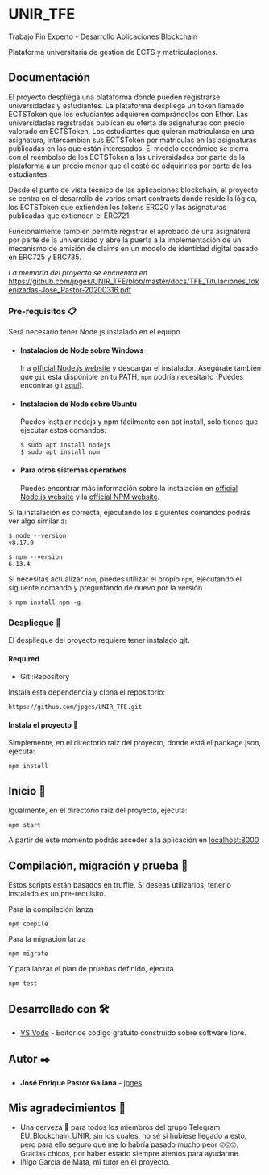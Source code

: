 # UNIR_TFE

Trabajo Fin Experto - Desarrollo Aplicaciones Blockchain

Plataforma universitaria de gestión de ECTS y matriculaciones.

## Documentación

El proyecto despliega una plataforma donde pueden registrarse universidades y estudiantes. La plataforma despliega un token
llamado ECTSToken que los estudiantes adquieren comprándolos con Ether. Las universidades registradas publican su oferta de asignaturas
con precio valorado en ECTSToken. Los estudiantes que quieran matricularse en una asignatura, intercambian sus ECTSToken por matrículas 
en las asignaturas publicadas en las que están interesados. El modelo económico se cierra con el reembolso de los ECTSToken a las 
universidades por parte de la plataforma a un precio menor que el costé de adquirirlos por parte de los estudiantes.

Desde el punto de vista técnico de las aplicaciones blockchain, el proyecto se centra en el desarrollo de varios smart contracts 
donde reside la lógica, los ECTSToken que extienden los tokens ERC20 y las asignaturas publicadas que extienden el ERC721. 

Funcionalmente también permite registrar el aprobado de una asignatura por parte de la universidad y abre la puerta a la implementación
de un mecanismo de emisión de claims en un modelo de identidad digital basado en ERC725 y ERC735.

_La memoria del proyecto se encuentra en_ 
https://github.com/jpges/UNIR_TFE/blob/master/docs/TFE_Titulaciones_tokenizadas-Jose_Pastor-20200316.pdf


### Pre-requisitos 📋

Será necesario tener Node.js instalado en el equipo.

- #### Instalación de Node sobre Windows

  Ir a [official Node.js website](https://nodejs.org/) y descargar el instalador.
Asegúrate también que `git` está disponible en tu PATH, `npm` podría necesitarlo (Puedes encontrar git [aquí](https://git-scm.com/)).

- #### Instalación de Node sobre Ubuntu

  Puedes instalar nodejs y npm fácilmente con apt install, solo tienes que ejecutar estos comandos:

      $ sudo apt install nodejs
      $ sudo apt install npm

- #### Para otros sistemas operativos
  Puedes encontrar más información sobre la instalación en [official Node.js website](https://nodejs.org/) y la [official NPM website](https://npmjs.org/).

Si la instalación es correcta, ejecutando los siguientes comandos podrás ver algo similar a: 

    $ node --version
    v8.17.0

    $ npm --version
    6.13.4

Si necesitas actualizar `npm`, puedes utilizar el propio `npm`, ejecutando el siguiente comando y preguntando de nuevo por la versión

    $ npm install npm -g

### Despliegue 🔧

El despliegue del proyecto requiere tener instalado git.

#### Required
* Git::Repository

Instala esta dependencia y clona el repositorio:
```
https://github.com/jpges/UNIR_TFE.git
```

#### Instala el proyecto :hammer:
Simplemente, en el directorio raiz del proyecto, donde está el package.json, ejecuta:
```
npm install
```

## Inicio :rocket:

Igualmente, en el directorio raiz del proyecto, ejecuta:

```
npm start
```  

A partir de este momento podrás acceder a la aplicación en [localhost:8000](http://localhost:8000)


## Compilación, migración y prueba :construction:

Estos scripts están basados en truffle. Si deseas utilizarlos, tenerlo instalado es un pre-requisito.

Para la compilación lanza 
```
npm compile
```  

Para la migración lanza
```
npm migrate
```  

Y para lanzar el plan de pruebas definido, ejecuta
```
npm test
```  

## Desarrollado con 🛠️

* [VS Vode](https://code.visualstudio.com/) - Editor de código gratuito construido sobre software libre.

## Autor ✒️

* **José Enrique Pastor Galiana** - [jpges](https://github.com/jpges)

## Mis agradecimientos 🎁

* Una cerveza 🍺 para todos los miembros del grupo Telegram EU_Blockchain_UNIR, sin los cuales, no sé si hubiese llegado a esto, pero para ello seguro que me lo habría pasado mucho peor 🤓🤓🤓. Gracias chicos, por haber estado siempre atentos para ayudarme.
* Iñigo García de Mata, mi tutor en el proyecto.
